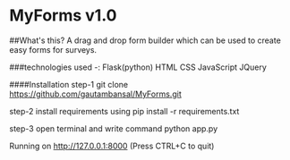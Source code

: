 # MyForms v1.0

##What's this?
A drag and drop form builder which can be used to create easy forms for surveys.

###technologies used -: 
Flask(python)
HTML
CSS
JavaScript
JQuery

####Installation
step-1
git clone https://github.com/gautambansal/MyForms.git

step-2 
install requirements using
pip install -r requirements.txt

step-3
open terminal and write command
python app.py

Running on http://127.0.0.1:8000 (Press CTRL+C to quit)
